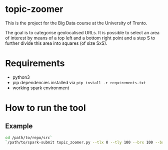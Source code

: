 # topic-zoomer
This is the project for the Big Data course at the University of Trento.

The goal is to categorise geolocalised URLs. It is possible to select an area of
interest by means of a top left and a bottom right point and a step S to further
divide this area into squares (of size SxS).

# Requirements
* python3
* pip dependencies installed via `pip install -r requirements.txt`
* working spark environment

# How to run the tool
## Example
```bash
cd /path/to/repo/src`
`/path/to/spark-submit topic_zoomer.py --tlx 0 --tly 100 --brx 100 --bry 0 --step 50 --dataset ../data/test.csv
```
